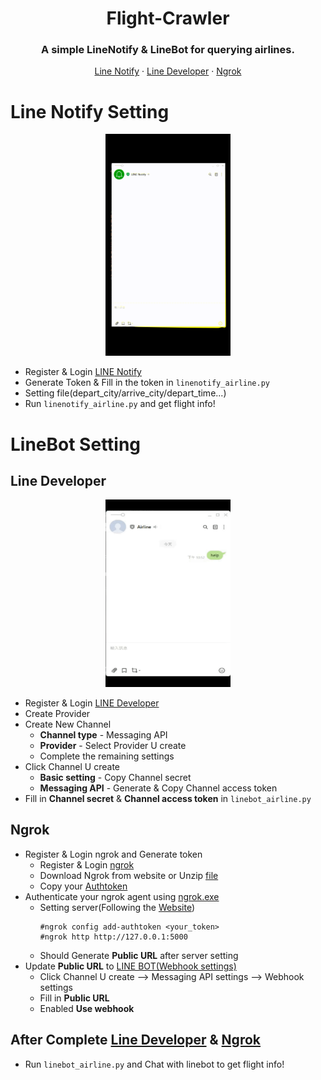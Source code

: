 <h1 align="center">
    Flight-Crawler
</h1>

<h3 align="center">
A simple LineNotify & LineBot for querying airlines.
</h3>
<p align="center">
    <a href="#line-notify">Line Notify</a>
    ·
    <a href="#line-developer">Line Developer</a>
    ·
    <a href="#ngrok">Ngrok</a>
</p>

# Line Notify Setting
<p align="center">
	<img src="https://github.com/Huang-ChunChieh/Flight-Crawler/blob/main/linenotify.gif" width="200" alt="screenshot">
</p>

* Register & Login [LINE Notify](https://notify-bot.line.me/)
* Generate Token & Fill in the token in `linenotify_airline.py`
* Setting file(depart_city/arrive_city/depart_time...)
* Run `linenotify_airline.py` and get flight info!


# LineBot Setting 

## Line Developer
<p align="center">
	<img src="https://github.com/Huang-ChunChieh/Flight-Crawler/blob/main/linebot.gif" width="200" alt="screenshot">
</p>

* Register & Login [LINE Developer](https://developers.line.biz/zh-hant/)
* Create Provider
* Create New Channel
  - **Channel type** - Messaging API
  - **Provider** - Select Provider U create
  - Complete the remaining settings
* Click Channel U create
  - **Basic setting** - Copy Channel secret
  - **Messaging API** - Generate & Copy Channel access token
* Fill in **Channel secret** & **Channel access token** in `linebot_airline.py`

## Ngrok
* Register & Login ngrok and Generate token
  - Register & Login [ngrok](https://ngrok.com/)
  - Download Ngrok from website or Unzip [file](/ngrok-v3-stable-windows-amd64.zip)
  - Copy your [Authtoken](https://dashboard.ngrok.com/get-started/your-authtoken)
* Authenticate your ngrok agent using [ngrok.exe](/ngrok-v3-stable-windows-amd64.zip)
  - Setting server(Following the [Website](https://dashboard.ngrok.com/get-started/your-authtoken))
	``` 
	#ngrok config add-authtoken <your_token>
	#ngrok http http://127.0.0.1:5000
	```
  -  Should Generate **Public URL** after server setting
* Update **Public URL** to [LINE BOT(Webhook settings)](https://developers.line.biz/zh-hant/)
  - Click Channel U create --> Messaging API settings --> Webhook settings
  - Fill in **Public URL**
  - Enabled **Use webhook**

## After Complete [Line Developer](#line-developer) & [Ngrok](#ngrok)
* Run `linebot_airline.py` and Chat with linebot to get flight info!
